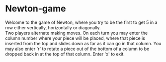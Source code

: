 # Newton-game
Welcome to the game of Newton, where you try to be the first to get 5 in a row either vertically, horizontally or diagonally.  
Two players alternate making moves.  On each turn you may enter the column number where your piece will be placed, 
where that piece is inserted from the top and slides down as far as it can go in that column.  You may also enter 
'r' to rotate a piece out of the bottom of a column to be dropped back in at the top of that column.  Enter 'x' to exit. 
